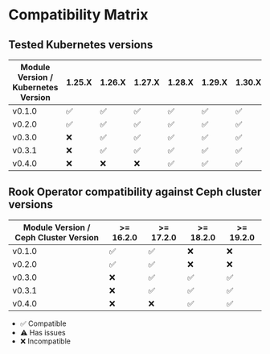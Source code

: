 # Compatibility Matrix

## Tested Kubernetes versions

| Module Version / Kubernetes Version | 1.25.X             | 1.26.X             | 1.27.X             | 1.28.X             | 1.29.X             | 1.30.X             | 1.31.X             | 1.32.X             | 1.33.X             |
| ----------------------------------- | ------------------ | ------------------ | ------------------ | ------------------ | ------------------ | ------------------ | ------------------ | ------------------ | ------------------ |
| v0.1.0                              | :white_check_mark: | :white_check_mark: | :white_check_mark: | :white_check_mark: | :white_check_mark: | :white_check_mark: | :white_check_mark: | :white_check_mark: | :white_check_mark: |
| v0.2.0                              | :white_check_mark: | :white_check_mark: | :white_check_mark: | :white_check_mark: | :white_check_mark: | :white_check_mark: | :white_check_mark: | :white_check_mark: | :white_check_mark: |
| v0.3.0                              | :x:                | :white_check_mark: | :white_check_mark: | :white_check_mark: | :white_check_mark: | :white_check_mark: | :white_check_mark: | :white_check_mark: | :white_check_mark: |
| v0.3.1                              | :x:                | :white_check_mark: | :white_check_mark: | :white_check_mark: | :white_check_mark: | :white_check_mark: | :white_check_mark: | :white_check_mark: | :white_check_mark: |
| v0.4.0                              | :x:                | :x:                | :x:                | :white_check_mark: | :white_check_mark: | :white_check_mark: | :white_check_mark: | :white_check_mark: | :white_check_mark: |

## Rook Operator compatibility against Ceph cluster versions

| Module Version / Ceph Cluster Version | >= 16.2.0          | >= 17.2.0          | >= 18.2.0          | >= 19.2.0          |
| ------------------------------------- | ------------------ | ------------------ | ------------------ | ------------------ |
| v0.1.0                                | :white_check_mark: | :white_check_mark: | :x:                | :x:                |
| v0.2.0                                | :white_check_mark: | :white_check_mark: | :x:                | :x:                |
| v0.3.0                                | :x:                | :white_check_mark: | :white_check_mark: | :white_check_mark: |
| v0.3.1                                | :x:                | :white_check_mark: | :white_check_mark: | :white_check_mark: |
| v0.4.0                                | :x:                | :x:                | :white_check_mark: | :white_check_mark: |

- :white_check_mark: Compatible
- :warning: Has issues
- :x: Incompatible

